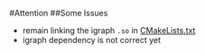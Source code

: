 #Attention
##Some Issues
- remain linking the igraph `.so`  in [CMakeLists.txt](CMakeLists.txt)
- igraph dependency is not correct yet